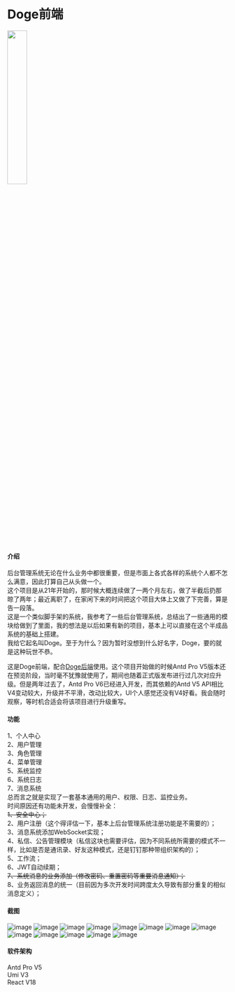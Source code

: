 # Doge前端
<img decoding="async" src="https://user-images.githubusercontent.com/32875468/219337692-1a277d2a-fa56-4d09-862a-a73335462889.png" width="30%">

#### 介绍
后台管理系统无论在什么业务中都很重要，但是市面上各式各样的系统个人都不怎么满意，因此打算自己从头做一个。  
这个项目是从21年开始的，那时候大概连续做了一两个月左右，做了半截后扔那晾了两年；最近离职了，在家闲下来的时间把这个项目大体上又做了下完善，算是告一段落。  
这是一个类似脚手架的系统，我参考了一些后台管理系统，总结出了一些通用的模块给做到了里面，我的想法是以后如果有新的项目，基本上可以直接在这个半成品系统的基础上搭建。  
我给它起名叫Doge。至于为什么？因为暂时没想到什么好名字，Doge，要的就是这种玩世不恭。

这是Doge前端，配合[Doge后端](https://github.com/a1782680475/doge-backend)使用。这个项目开始做的时候Antd Pro V5版本还在预览阶段，当时毫不犹豫就使用了，期间也随着正式版发布进行过几次对应升级。但是两年过去了，Antd Pro V6已经进入开发，而其依赖的Antd V5 API相比V4变动较大，升级并不平滑，改动比较大，UI个人感觉还没有V4好看。我会随时观察，等时机合适会将该项目进行升级重写。

#### 功能
1、个人中心  
2、用户管理  
3、角色管理  
4、菜单管理  
5、系统监控  
6、系统日志  
7、消息系统  
总而言之就是实现了一套基本通用的用户、权限、日志、监控业务。  
时间原因还有功能未开发，会慢慢补全：  
~~1、安全中心；~~  
2、用户注册（这个得评估一下，基本上后台管理系统注册功能是不需要的）；  
3、消息系统添加WebSocket实现；  
4、私信、公告管理模块（私信这块也需要评估，因为不同系统所需要的模式不一样，比如是否是通讯录、好友这种模式，还是钉钉那种带组织架构的）；  
5、工作流；  
6、JWT自动续期；  
~~7、系统消息的业务添加（修改密码、重置密码等重要消息通知）；~~  
8、业务返回消息的统一（目前因为多次开发时间跨度太久导致有部分重复的相似消息定义）；

#### 截图
![image](https://user-images.githubusercontent.com/32875468/230072812-f273a670-eb70-48d6-8314-62a1c6cf80fa.png)
![image](https://user-images.githubusercontent.com/32875468/219321663-d3f94844-fba4-4456-9aae-015c9a320a12.png)
![image](https://user-images.githubusercontent.com/32875468/219321711-d901f6d4-e167-4d45-b706-1cb651fa0daa.png)
![image](https://user-images.githubusercontent.com/32875468/219321776-780a3397-6bf4-44fc-9281-171e18d32710.png)
![image](https://user-images.githubusercontent.com/32875468/219342831-1ddbce1b-f11e-44b8-97cc-aececa8c32a8.png)
![image](https://user-images.githubusercontent.com/32875468/219321840-01edc430-e8e2-4956-97cd-56c67bb629a0.png)
![image](https://user-images.githubusercontent.com/32875468/230072481-d488a0b3-5dce-47ae-9ccc-0624faf5eb9c.png)
![image](https://user-images.githubusercontent.com/32875468/230073149-9b66b810-c597-4d48-b869-707466953fff.png)
![image](https://user-images.githubusercontent.com/32875468/219321972-fc82ab5d-6a48-4467-bb42-b5cb290e6914.png)
![image](https://user-images.githubusercontent.com/32875468/219322289-a5457e32-98bb-43e0-9287-2d2789298aa1.png)
![image](https://user-images.githubusercontent.com/32875468/219322520-35f09424-0ec7-490a-8e7f-42acecfb7c30.png)
![image](https://user-images.githubusercontent.com/32875468/219322613-6e9e8c11-3c87-422b-be88-5c04fc1591a1.png)
![image](https://user-images.githubusercontent.com/32875468/219322682-ed16950b-60d2-4bb0-b408-792dc50ddc05.png)


#### 软件架构
Antd Pro V5  
Umi V3  
React V18
